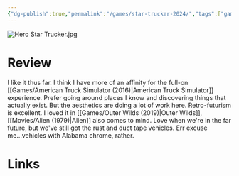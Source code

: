 ```yaml
---
{"dg-publish":true,"permalink":"/games/star-trucker-2024/","tags":["games","streamed"],"created":"2025-09-03","updated":"2025-09-03"}
---
```



![Hero Star Trucker.jpg](/img/user/_sys/Attachments/Hero%20Star%20Trucker.jpg)

# Review

I like it thus far. I think I have more of an affinity for the full-on [[Games/American Truck Simulator (2016)\|American Truck Simulator]] experience. Prefer going around places I know and discovering things that actually exist. But the aesthetics are doing a lot of work here. Retro-futurism is excellent. I loved it in [[Games/Outer Wilds (2019)\|Outer Wilds]], [[Movies/Alien (1979)\|Alien]] also comes to mind. Love when we're in the far future, but we've still got the rust and duct tape vehicles. Err excuse me...vehicles with Alabama chrome, rather.

# Links
